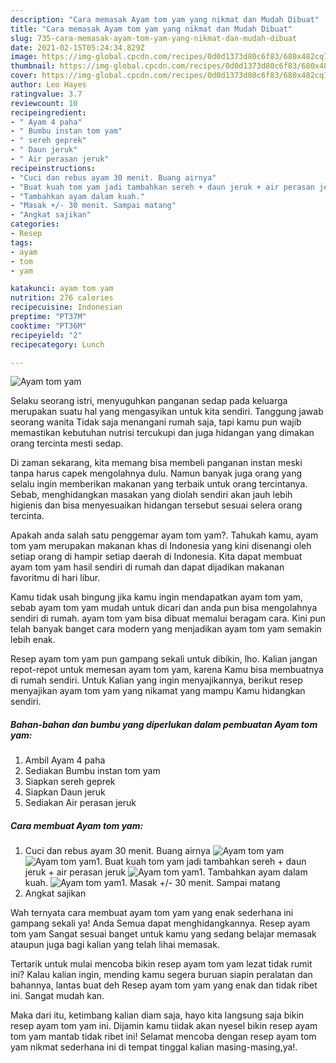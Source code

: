 ```yaml
---
description: "Cara memasak Ayam tom yam yang nikmat dan Mudah Dibuat"
title: "Cara memasak Ayam tom yam yang nikmat dan Mudah Dibuat"
slug: 735-cara-memasak-ayam-tom-yam-yang-nikmat-dan-mudah-dibuat
date: 2021-02-15T05:24:34.829Z
image: https://img-global.cpcdn.com/recipes/0d0d1373d80c6f83/680x482cq70/ayam-tom-yam-foto-resep-utama.jpg
thumbnail: https://img-global.cpcdn.com/recipes/0d0d1373d80c6f83/680x482cq70/ayam-tom-yam-foto-resep-utama.jpg
cover: https://img-global.cpcdn.com/recipes/0d0d1373d80c6f83/680x482cq70/ayam-tom-yam-foto-resep-utama.jpg
author: Leo Hayes
ratingvalue: 3.7
reviewcount: 10
recipeingredient:
- " Ayam 4 paha"
- " Bumbu instan tom yam"
- " sereh geprek"
- " Daun jeruk"
- " Air perasan jeruk"
recipeinstructions:
- "Cuci dan rebus ayam 30 menit. Buang airnya"
- "Buat kuah tom yam jadi tambahkan sereh + daun jeruk + air perasan jeruk"
- "Tambahkan ayam dalam kuah."
- "Masak +/- 30 menit. Sampai matang"
- "Angkat sajikan"
categories:
- Resep
tags:
- ayam
- tom
- yam

katakunci: ayam tom yam 
nutrition: 276 calories
recipecuisine: Indonesian
preptime: "PT37M"
cooktime: "PT36M"
recipeyield: "2"
recipecategory: Lunch

---
```



![Ayam tom yam](https://img-global.cpcdn.com/recipes/0d0d1373d80c6f83/680x482cq70/ayam-tom-yam-foto-resep-utama.jpg)

Selaku seorang istri, menyuguhkan panganan sedap pada keluarga merupakan suatu hal yang mengasyikan untuk kita sendiri. Tanggung jawab seorang  wanita Tidak saja menangani rumah saja, tapi kamu pun wajib memastikan kebutuhan nutrisi tercukupi dan juga hidangan yang dimakan orang tercinta mesti sedap.

Di zaman  sekarang, kita memang bisa membeli panganan instan meski tanpa harus capek mengolahnya dulu. Namun banyak juga orang yang selalu ingin memberikan makanan yang terbaik untuk orang tercintanya. Sebab, menghidangkan masakan yang diolah sendiri akan jauh lebih higienis dan bisa menyesuaikan hidangan tersebut sesuai selera orang tercinta. 



Apakah anda salah satu penggemar ayam tom yam?. Tahukah kamu, ayam tom yam merupakan makanan khas di Indonesia yang kini disenangi oleh setiap orang di hampir setiap daerah di Indonesia. Kita dapat membuat ayam tom yam hasil sendiri di rumah dan dapat dijadikan makanan favoritmu di hari libur.

Kamu tidak usah bingung jika kamu ingin mendapatkan ayam tom yam, sebab ayam tom yam mudah untuk dicari dan anda pun bisa mengolahnya sendiri di rumah. ayam tom yam bisa dibuat memalui beragam cara. Kini pun telah banyak banget cara modern yang menjadikan ayam tom yam semakin lebih enak.

Resep ayam tom yam pun gampang sekali untuk dibikin, lho. Kalian jangan repot-repot untuk memesan ayam tom yam, karena Kamu bisa membuatnya di rumah sendiri. Untuk Kalian yang ingin menyajikannya, berikut resep menyajikan ayam tom yam yang nikamat yang mampu Kamu hidangkan sendiri.

<!--inarticleads1-->

##### Bahan-bahan dan bumbu yang diperlukan dalam pembuatan Ayam tom yam:

1. Ambil  Ayam 4 paha
1. Sediakan  Bumbu instan tom yam
1. Siapkan  sereh geprek
1. Siapkan  Daun jeruk
1. Sediakan  Air perasan jeruk




<!--inarticleads2-->

##### Cara membuat Ayam tom yam:

1. Cuci dan rebus ayam 30 menit. Buang airnya
<img src="https://img-global.cpcdn.com/steps/5a4f9437738c29fa/160x128cq70/ayam-tom-yam-langkah-memasak-1-foto.jpg" alt="Ayam tom yam"><img src="https://img-global.cpcdn.com/steps/901ba955aeba73d6/160x128cq70/ayam-tom-yam-langkah-memasak-1-foto.jpg" alt="Ayam tom yam">1. Buat kuah tom yam jadi tambahkan sereh + daun jeruk + air perasan jeruk
<img src="https://img-global.cpcdn.com/steps/fa21b62f157b99bb/160x128cq70/ayam-tom-yam-langkah-memasak-2-foto.jpg" alt="Ayam tom yam">1. Tambahkan ayam dalam kuah.
<img src="https://img-global.cpcdn.com/steps/0f0be4e48559ca91/160x128cq70/ayam-tom-yam-langkah-memasak-3-foto.jpg" alt="Ayam tom yam">1. Masak +/- 30 menit. Sampai matang
1. Angkat sajikan




Wah ternyata cara membuat ayam tom yam yang enak sederhana ini gampang sekali ya! Anda Semua dapat menghidangkannya. Resep ayam tom yam Sangat sesuai banget untuk kamu yang sedang belajar memasak ataupun juga bagi kalian yang telah lihai memasak.

Tertarik untuk mulai mencoba bikin resep ayam tom yam lezat tidak rumit ini? Kalau kalian ingin, mending kamu segera buruan siapin peralatan dan bahannya, lantas buat deh Resep ayam tom yam yang enak dan tidak ribet ini. Sangat mudah kan. 

Maka dari itu, ketimbang kalian diam saja, hayo kita langsung saja bikin resep ayam tom yam ini. Dijamin kamu tiidak akan nyesel bikin resep ayam tom yam mantab tidak ribet ini! Selamat mencoba dengan resep ayam tom yam nikmat sederhana ini di tempat tinggal kalian masing-masing,ya!.

